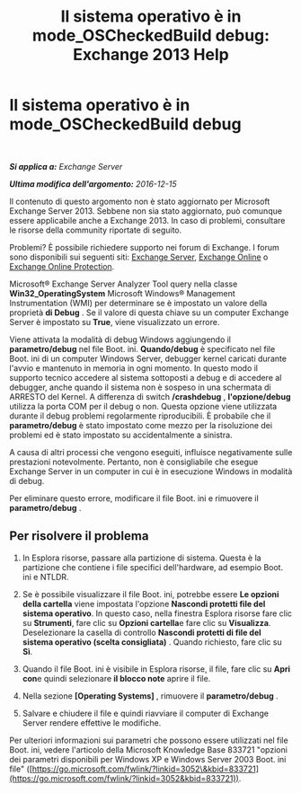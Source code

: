 ﻿---
title: 'Il sistema operativo è in mode_OSCheckedBuild debug: Exchange 2013 Help'
TOCTitle: Il sistema operativo è in mode_OSCheckedBuild debug
ms:assetid: 93a1380f-1388-494d-8f78-92dfefd069bd
ms:mtpsurl: https://technet.microsoft.com/it-it/library/ms.exch.setupreadiness.oscheckedbuild(v=EXCHG.150)
ms:contentKeyID: 50481217
ms.date: 05/22/2018
mtps_version: v=EXCHG.150
ms.translationtype: MT
---

# Il sistema operativo è in mode\_OSCheckedBuild debug

 

_**Si applica a:** Exchange Server_

_**Ultima modifica dell'argomento:** 2016-12-15_

Il contenuto di questo argomento non è stato aggiornato per Microsoft Exchange Server 2013. Sebbene non sia stato aggiornato, può comunque essere applicabile anche a Exchange 2013. In caso di problemi, consultare le risorse della community riportate di seguito.

Problemi? È possibile richiedere supporto nei forum di Exchange. I forum sono disponibili sui seguenti siti: [Exchange Server](https://go.microsoft.com/fwlink/p/?linkid=60612), [Exchange Online](https://go.microsoft.com/fwlink/p/?linkid=267542) o [Exchange Online Protection](https://go.microsoft.com/fwlink/p/?linkid=285351).

Microsoft® Exchange Server Analyzer Tool query nella classe **Win32\_OperatingSystem** Microsoft Windows® Management Instrumentation (WMI) per determinare se è impostato un valore della proprietà **di Debug** . Se il valore di questa chiave su un computer Exchange Server è impostato su **True**, viene visualizzato un errore.

Viene attivata la modalità di debug Windows aggiungendo il **parametro/debug** nel file Boot. ini. **Quando/debug** è specificato nel file Boot. ini di un computer Windows Server, debugger kernel caricati durante l'avvio e mantenuto in memoria in ogni momento. In questo modo il supporto tecnico accedere al sistema sottoposti a debug e di accedere al debugger, anche quando il sistema non è sospeso in una schermata di ARRESTO del Kernel. A differenza di switch **/crashdebug** , **l'opzione/debug** utilizza la porta COM per il debug o non. Questa opzione viene utilizzata durante il debug problemi regolarmente riproducibili. È probabile che il **parametro/debug** è stato impostato come mezzo per la risoluzione dei problemi ed è stato impostato su accidentalmente a sinistra.

A causa di altri processi che vengono eseguiti, influisce negativamente sulle prestazioni notevolmente. Pertanto, non è consigliabile che esegue Exchange Server in un computer in cui è in esecuzione Windows in modalità di debug.

Per eliminare questo errore, modificare il file Boot. ini e rimuovere il **parametro/debug** .

## Per risolvere il problema

1.  In Esplora risorse, passare alla partizione di sistema. Questa è la partizione che contiene i file specifici dell'hardware, ad esempio Boot. ini e NTLDR.

2.  Se è possibile visualizzare il file Boot. ini, potrebbe essere **Le opzioni della cartella** viene impostata l'opzione **Nascondi protetti file del sistema operativo**. In questo caso, nella finestra Esplora risorse fare clic su **Strumenti**, fare clic su **Opzioni cartella**e fare clic su **Visualizza**. Deselezionare la casella di controllo **Nascondi protetti di file del sistema operativo (scelta consigliata)** . Quando richiesto, fare clic su **Sì**.

3.  Quando il file Boot. ini è visibile in Esplora risorse, il file, fare clic su **Apri con**e quindi selezionare **il blocco note** aprire il file.

4.  Nella sezione **\[Operating Systems\]** , rimuovere il **parametro/debug** .

5.  Salvare e chiudere il file e quindi riavviare il computer di Exchange Server rendere effettive le modifiche.

Per ulteriori informazioni sui parametri che possono essere utilizzati nel file Boot. ini, vedere l'articolo della Microsoft Knowledge Base 833721 "opzioni dei parametri disponibili per Windows XP e Windows Server 2003 Boot. ini file" ([https://go.microsoft.com/fwlink/?linkid=3052\&kbid=833721](https://go.microsoft.com/fwlink/?linkid=3052&kbid=833721)).

